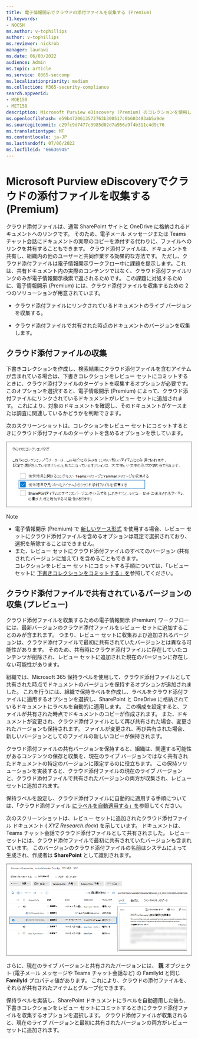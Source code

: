 ```yaml
---
title: 電子情報開示でクラウドの添付ファイルを収集する (Premium)
f1.keywords:
- NOCSH
ms.author: v-tophillips
author: v-tophillips
ms.reviewer: nickrob
manager: laurawi
ms.date: 06/03/2022
audience: Admin
ms.topic: article
ms.service: O365-seccomp
ms.localizationpriority: medium
ms.collection: M365-security-compliance
search.appverid:
- MOE150
- MET150
description: Microsoft Purview eDiscovery (Premium) のコレクションを使用して、調査またはケースでレビュー用のクラウド添付ファイルを収集します。
ms.openlocfilehash: e59b4720613572763b300517c0b603493ab5a9de
ms.sourcegitcommit: c29fc9d7477c3985d02d7a956a9f4b311c4d9c76
ms.translationtype: MT
ms.contentlocale: ja-JP
ms.lasthandoff: 07/06/2022
ms.locfileid: "66636945"
---
```

# <a name="collect-cloud-attachments-in-microsoft-purview-ediscovery-premium"></a>Microsoft Purview eDiscoveryでクラウドの添付ファイルを収集する (Premium)

クラウド添付ファイルは、通常 SharePoint サイトと OneDrive に格納されるドキュメントへのリンクです。 そのため、電子メール メッセージまたは Teams チャット会話にドキュメントの実際のコピーを添付する代わりに、ファイルへのリンクを共有することもできます。 クラウド添付ファイルは、ドキュメントを共有し、組織内の他のユーザーと共同作業する効果的な方法です。 ただし、クラウド添付ファイルは電子情報開示ワークフロー中に課題を提示します。これは、共有ドキュメント内の実際のコンテンツではなく、クラウド添付ファイルリンクのみが電子情報開示検索で返されるためです。 この課題に対処するために、電子情報開示 (Premium) には、クラウド添付ファイルを収集するための 2 つのソリューションが用意されています。  

- クラウド添付ファイルにリンクされているドキュメントのライブ バージョンを収集する。

- クラウド添付ファイルで共有された時点のドキュメントのバージョンを収集します。

## <a name="collecting-cloud-attachments"></a>クラウド添付ファイルの収集

下書きコレクションを作成し、検索結果にクラウド添付ファイルを含むアイテムが含まれている場合は、下書きコレクションをレビュー セットにコミットするときに、クラウド添付ファイルのターゲットを収集するオプションが必要です。 このオプションを選択すると、電子情報開示 (Premium) によって、クラウド添付ファイルにリンクされているドキュメントがレビュー セットに追加されます。 これにより、対象のドキュメントを確認し、そのドキュメントがケースまたは調査に関連しているかどうかを判断できます。

次のスクリーンショットは、コレクションをレビュー セットにコミットするときにクラウド添付ファイルのターゲットを含めるオプションを示しています。

![コレクションをレビュー セットにコミットするときにクラウド添付ファイルを含めるオプション](../media/CollectCloudAttachments1.png)

> [!NOTE]
>- 電子情報開示 (Premium) で [新しいケース形式](advanced-ediscovery-new-case-format.md) を使用する場合、レビュー セットにクラウド添付ファイルを含めるオプションは既定で選択されており、選択を解除することはできません。<br/>
>- また、レビュー セットにクラウド添付ファイルのすべてのバージョン (共有されたバージョンに加えて) を含めることもできます。  
コレクションをレビュー セットにコミットする手順については、「レビュー セットに [下書きコレクションをコミットする」を](commit-draft-collection.md)参照してください。

## <a name="collecting-the-version-shared-in-a-cloud-attachment-preview"></a>クラウド添付ファイルで共有されているバージョンの収集 (プレビュー)

クラウド添付ファイルを収集するための電子情報開示 (Premium) ワークフローには、最新バージョンのクラウド添付ファイルをレビュー セットに追加することのみが含まれます。 つまり、レビュー セットに収集および追加されるバージョンは、クラウド添付ファイルで最初に共有されていたバージョンとは異なる可能性があります。 そのため、共有時にクラウド添付ファイルに存在していたコンテンツが削除され、レビュー セットに追加された現在のバージョンに存在しない可能性があります。

組織では、Microsoft 365 保持ラベルを使用して、クラウド添付ファイルとして共有された時点でドキュメントのバージョンを保持するオプションが追加されました。 これを行うには、組織で保持ラベルを作成し、ラベルをクラウド添付ファイルに適用するオプションを選択し、SharePoint と OneDrive に格納されているドキュメントにラベルを自動的に適用します。 この構成を設定すると、ファイルが共有された時点でドキュメントのコピーが作成されます。 また、ドキュメントが変更され、クラウド添付ファイルとして再び共有された場合、変更されたバージョンも保持されます。 ファイルが変更され、再び共有された場合、新しいバージョンとしてのファイルの新しいコピーが保持されます。

クラウド添付ファイルの共有バージョンを保持すると、組織は、関連する可能性があるコンテンツの保存と収集を、現在のライブ バージョンではなく共有されたドキュメントの特定のバージョンに限定するのに役立ちます。 この保持ソリューションを実装すると、クラウド添付ファイルの現在のライブ バージョンと、クラウド添付ファイルで共有されたバージョンの両方が収集され、レビュー セットに追加されます。

保持ラベルを設定し、クラウド添付ファイルに自動的に適用する手順については、「クラウド添付ファイル [にラベルを自動適用する」を](apply-retention-labels-automatically.md#auto-apply-labels-to-cloud-attachments)参照してください。

次のスクリーンショットは、レビュー セットに追加されたクラウド添付ファイル ドキュメント ( *XYZ Research.docx*) を示しています。 ドキュメントは、Teams チャット会話でクラウド添付ファイルとして共有されました。 レビュー セットには、クラウド添付ファイルで最初に共有されていたバージョンも含まれています。 このバージョンのクラウド添付ファイルの名前はシステムによって生成され、作成者は **SharePoint** として識別されます。

![レビュー セットに表示された共有されたクラウド添付ファイルのバージョン](../media/CollectCloudAttachments2.png)

さらに、現在のライブ バージョンと共有されたバージョンには、 **親** オブジェクト (電子メール メッセージや Teams チャット会話など) の FamilyId と同じ **FamilyId** プロパティ値があります。 これにより、クラウドの添付ファイルを、それらが共有されたアイテムとグループ化できます。

保持ラベルを実装し、SharePoint ドキュメントにラベルを自動適用した後も、下書きコレクションをレビュー セットにコミットするときにクラウド添付ファイルを収集するオプションを選択します。 クラウド添付ファイルが収集されると、現在のライブ バージョンと最初に共有されたバージョンの両方がレビュー セットに追加されます。
